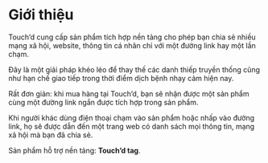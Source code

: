 # Giới thiệu

Touch’d cung cấp sản phẩm tích hợp nền tảng cho phép bạn chia sẻ nhiều mạng xã hội, website, thông tin cá nhân chỉ với một đường link hay một lần chạm.

Đây là một giải pháp khéo léo để thay thế các danh thiếp truyền thống cũng như hạn chế giao tiếp trong thời điểm dịch bệnh nhạy cảm hiện nay. 

Rất đơn giản: khi mua hàng tại Touch’d, bạn sẽ nhận được một sản phẩm cùng một đường link ngắn được tích hợp trong sản phẩm. 

Khi người khác dùng điện thoại chạm vào sản phẩm hoặc nhấp vào đường link, họ sẽ được dẫn đến một trang web có danh sách mọi thông tin, mạng xã hội mà bạn đã chia sẻ.

Sản phẩm hỗ trợ nền tảng: **Touch’d tag**.

